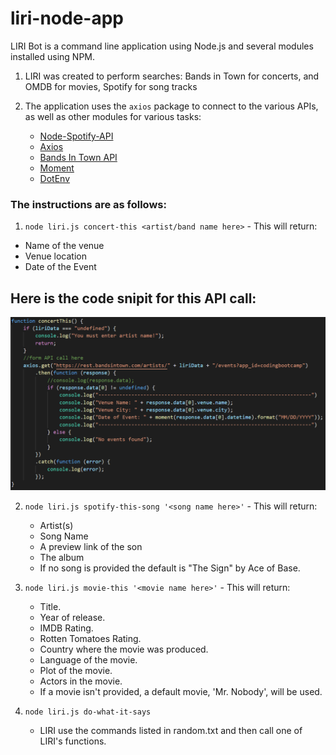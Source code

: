 # liri-node-app
LIRI Bot is a command line application using Node.js and several modules installed using NPM.

1. LIRI was created to perform searches: Bands in Town for concerts, and OMDB for movies, Spotify for song tracks

2. The application uses the `axios` package to connect to the various APIs, as well as other modules for various tasks:

   * [Node-Spotify-API](https://www.npmjs.com/package/node-spotify-api)
   * [Axios](https://www.npmjs.com/package/axios)
   * [Bands In Town API](http://www.artists.bandsintown.com/bandsintown-api)
   * [Moment](https://www.npmjs.com/package/moment)
   * [DotEnv](https://www.npmjs.com/package/dotenv)

### The instructions are as follows:

 1. `node liri.js concert-this <artist/band name here>` - This will return:

   * Name of the venue
   * Venue location
   * Date of the Event

 ## Here is the code snipit for this API call:
 <img src="/images/concertThis.PNG">  



2. `node liri.js spotify-this-song '<song name here>'` - This will return:

   * Artist(s)
   * Song Name
   * A preview link of the son
   * The album
   * If no song is provided the default is "The Sign" by Ace of Base.

3. `node liri.js movie-this '<movie name here>'` - This will return:

   * Title.
   * Year of release.
   * IMDB Rating.
   * Rotten Tomatoes Rating.
   * Country where the movie was produced.
   * Language of the movie.
   * Plot of the movie.
   * Actors in the movie.
   * If a movie isn't provided, a default movie, 'Mr. Nobody', will be used.

4. `node liri.js do-what-it-says`

   * LIRI use the commands listed in random.txt and then call one of LIRI's functions.
